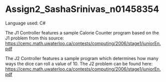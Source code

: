 # Assign2_SashaSrinivas_n01458354

Language used: C#

The J1 Controller features a sample Calorie Counter program based on the J1 problem from this source: https://cemc.math.uwaterloo.ca/contests/computing/2006/stage1/juniorEn.pdf

The J2 Controller features a sample program which determines how many ways the dice can roll a value of 10. The J2 problem can be found here: https://cemc.math.uwaterloo.ca/contests/computing/2006/stage1/juniorEn.pdf
